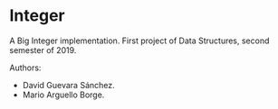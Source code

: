 # Integer

A Big Integer implementation.
First project of Data Structures, second semester of 2019.

Authors:
- David Guevara Sánchez.
- Mario Arguello Borge.
